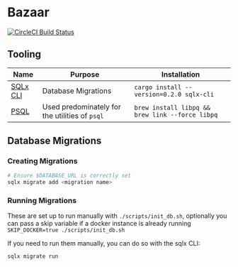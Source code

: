 # Bazaar

[![CircleCI Build Status](https://circleci.com/gh/naamancurtis/bazaar.svg?style=shield)](https://app.circleci.com/pipelines/github/naamancurtis/bazaar)

## Tooling

| Name                                                                 | Purpose                                        | Installation                                    |
| -------------------------------------------------------------------- | ---------------------------------------------- | ----------------------------------------------- |
| [SQLx CLI](https://github.com/launchbadge/sqlx/tree/master/sqlx-cli) | Database Migrations                            | `cargo install --version=0.2.0 sqlx-cli`        |
| [PSQL](https://formulae.brew.sh/formula/libpq)                       | Used predominately for the utilities of `psql` | `brew install libpq && brew link --force libpq` |

## Database Migrations

### Creating Migrations

```sh
# Ensure $DATABASE_URL is correctly set
sqlx migrate add <migration name>
```

### Running Migrations

These are set up to run manually with `./scripts/init_db.sh`, optionally you can
pass a skip variable if a docker instance is already running `SKIP_DOCKER=true ./scripts/init_db.sh`

If you need to run them manually, you can do so with the sqlx CLI:

```sh
sqlx migrate run
```
